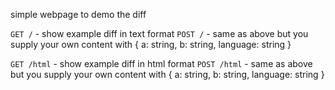 simple webpage to demo the diff

`GET /` - show example diff in text format
`POST /` - same as above but you supply your own content with { a: string, b: string, language: string }

`GET /html` - show example diff in html format
`POST /html` - same as above but you supply your own content with { a: string, b: string, language: string }

